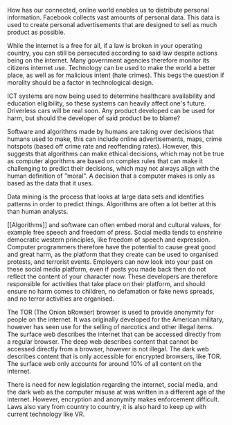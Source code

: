 
How has our connected, online world enables us to distribute personal information. Facebook collects vast amounts of personal data. This data is used to create personal advertisements that are designed to sell as much product as possible.

While the internet is a free for all, if a law is broken in your operating country, you can still be persecuted according to said law despite actions being on the internet. Many government agencies therefore monitor its citizens internet use. Technology can be used to make the world a better place, as well as for malicious intent (hate crimes). This begs the question if morality should be a factor in technological design. 

ICT systems are now being used to determine healthcare availability and education eligibility, so these systems can heavily affect one's future. Driverless cars will be real soon. Any product developed can be used for harm, but should the developer of said product be to blame?

Software and algorithms made by humans are taking over decisions that humans used to make, this can include online advertisements, maps, crime hotspots (based off crime rate and reoffending rates). However, this suggests that algorithms can make ethical decisions, which may not be true as computer algorithms are based on complex rules that can make it challenging to predict their decisions, which may not always align with the human definition of "moral". A decision that a computer makes is only as based as the data that it uses.

Data mining is the process that looks at large data sets and identifies patterns in order to predict things. Algorithms are often a lot better at this than human analysts.

[[Algorithms]] and software can often embed moral and cultural values, for example free speech and freedom of press. Social media tends to enshrine democratic western principles, like freedom of speech and expression. Computer programmers therefore have the potential to cause great good and great harm, as the platform that they create can be used to organised protests, and terrorist events. Employers can now look into your past on these social media platform, even if posts you made back then do not reflect the content of your character now. These developers are therefore responsible for activities that take place on their platform, and should ensure no harm comes to children, no defamation or fake news spreads, and no terror activities are organised. 

The TOR (The Onion bRowser) browser is used to provide anonymity for people on the internet. It was originally developed for the American military, however has seen use for the selling of narcotics and other illegal items. The surface web describes the internet that can be accessed directly from a regular browser. The deep web describes content that cannot be accessed directly from a browser, however is not illegal. The dark web describes content that is only accessible for encrypted browsers, like TOR. The surface web only accounts for around 10% of all content on the internet.

There is need for new legislation regarding the internet, social media, and the dark web as the computer misuse at was written in a different age of the internet. However, encryption and anonymity makes enforcement difficult. Laws also vary from country to country, it is also hard to keep up with current technology like VR.
